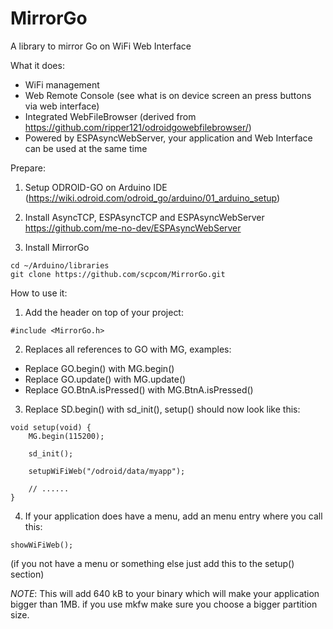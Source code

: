 # MirrorGo
A library to mirror Go on WiFi Web Interface


What it does:

- WiFi management
- Web Remote Console (see what is on device screen an press buttons via web interface)
- Integrated WebFileBrowser (derived from https://github.com/ripper121/odroidgowebfilebrowser/)
- Powered by ESPAsyncWebServer, your application and Web Interface can be used at the same time 

Prepare:

1. Setup ODROID-GO on Arduino IDE (https://wiki.odroid.com/odroid_go/arduino/01_arduino_setup)

2. Install AsyncTCP, ESPAsyncTCP and ESPAsyncWebServer
https://github.com/me-no-dev/ESPAsyncWebServer

3. Install MirrorGo
```
cd ~/Arduino/libraries
git clone https://github.com/scpcom/MirrorGo.git
```
How to use it:

1. Add the header on top of your project:
```
#include <MirrorGo.h>
```
2. Replaces all references to GO with MG, examples:

- Replace GO.begin() with MG.begin()
- Replace GO.update() with MG.update()
- Replace GO.BtnA.isPressed() with MG.BtnA.isPressed()

3. Replace SD.begin() with sd_init(), setup() should now look like this:
```
void setup(void) {
    MG.begin(115200);

    sd_init();

    setupWiFiWeb("/odroid/data/myapp");

    // ......
}
```

4. If your application does have a menu, add an menu entry where you call this:
```
showWiFiWeb();
```
(if you not have a menu or something else just add this to the setup() section)

*NOTE*: This will add 640 kB to your binary which will make your application bigger than 1MB. if you use mkfw make sure you choose a bigger partition size.
